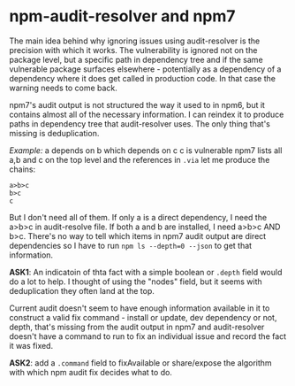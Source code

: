 # npm-audit-resolver and npm7

The main idea behind why ignoring issues using audit-resolver is the precision with which it works. The vulnerability is ignored not on the package level, but a specific path in dependency tree and if the same vulnerable package surfaces elsewhere - potentially as a dependency of a dependency where it does get called in production code. In that case the warning needs to come back.

npm7's audit output is not structured the way it used to in npm6, but it contains almost all of the necessary information. I can reindex it to produce paths in dependency tree that audit-resolver uses. The only thing that's missing is deduplication.

*Example:*
a depends on b which depends on c
c is vulnerable
npm7 lists all a,b and c on the top level and the references in `.via` let me produce the chains:
```
a>b>c
b>c
c
```
But I don't need all of them.
If only a is a direct dependency, I need the a>b>c in audit-resolve file.
If both a and b are installed, I need a>b>c AND b>c. 
There's no way to tell which items in npm7 audit output are direct dependencies so I have to run `npm ls --depth=0 --json` to get that information. 

**ASK1**: An indicatoin of thta fact with a simple boolean or `.depth` field would do a lot to help.
I thought of using the "nodes" field, but it seems with deduplication they often land at the top.


Current audit doesn't seem to have enough information available in it to construct a valid fix command - install or update, dev dependency or not, depth, that's missing from the audit output in npm7 and audit-resolver doesn't have a command to run to fix an individual issue and record the fact it was fixed. 

**ASK2**: add a `.command` field to fixAvailable or share/expose the algorithm with which npm audit fix decides what to do.